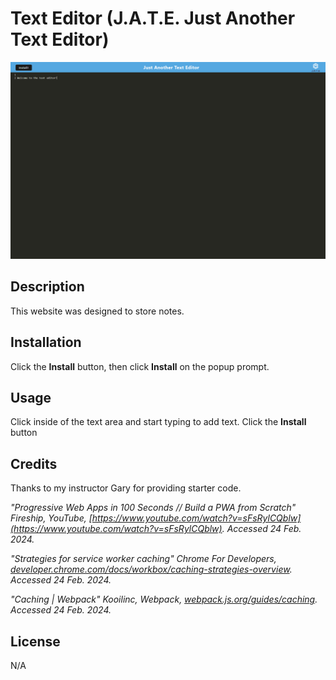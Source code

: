 # Text Editor (J.A.T.E. Just Another Text Editor)

[<img src="./screenshot.png">](https://github.com/KDeLaria/note-taker/)
<!-- Visit the [Text Editor](https://kdelaria-text-editor-90cd26e67332.herokuapp.com/) webpage. -->

## Description

 This website was designed to store notes.

## Installation

Click the **Install** button, then click **Install** on the popup prompt.

## Usage

Click inside of the text area and start typing to add text.  Click the **Install** button

## Credits

Thanks to my instructor Gary for providing starter code.

*"Progressive Web Apps in 100 Seconds // Build a PWA from Scratch" Fireship, YouTube, *[https://www.youtube.com/watch?v=sFsRylCQblw](https://www.youtube.com/watch?v=sFsRylCQblw)*. Accessed 24 Feb. 2024.*

*"Strategies for service worker caching" Chrome For Developers, *[developer.chrome.com/docs/workbox/caching-strategies-overview](https://developer.chrome.com/docs/workbox/caching-strategies-overview/)*. Accessed 24 Feb. 2024.*

*"Caching | Webpack" Kooilinc,  Webpack, *[webpack.js.org/guides/caching](https://webpack.js.org/guides/caching/)*. Accessed 24 Feb. 2024.*

## License
N/A
